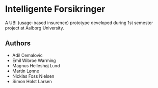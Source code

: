 # Intelligente Forsikringer

A UBI (usage-based insurence) prototype developed during 1st semester project at Aalborg University.

## Authors

- Adil Cemalovic
- Emil Wibroe Warming
- Magnus Helleshøj Lund
- Martin Lønne
- Nicklas Foss Nielsen
- Simon Holst Larsen
